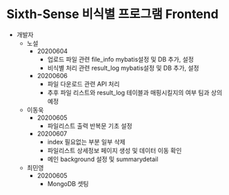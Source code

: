 # Sixth-Sense 비식별 프로그램 Frontend
- 개발자
    - 노설
        + 20200604 
            + 업로드 파일 관련 file_info mybatis설정 및 DB 추가, 설정
            + 비식별 처리 관련 result_log mybatis설정 및 DB 추가, 설정
        + 20200606
            + 파일 다운로드 관련 API 처리 
            + 추후 파일 리스트와 result_log 테이블과 매핑시킬지의 여부 팀과 상의 예정
    - 이동욱
        + 20200605
            + 파일리스트 출력 반복문 기초 설정
        + 20200607
            + index 필요없는 부분 일부 삭제
            + 파일리스트 상세정보 페이지 생성 및 데이터 이동 확인
            + 메인 background 설정 및 summarydetail 
    - 최민영
        + 20200605
            + MongoDB 셋팅
    

